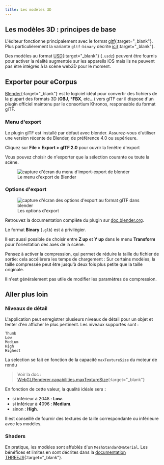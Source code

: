 ```yaml
---
title: Les modèles 3D
---
```


## Les modèles 3D : principes de base

L'éditeur fonctionne principalement avec le format [gltf](https://registry.khronos.org/glTF/specs/2.0/glTF-2.0.html){:target="_blank"}. Plus particulièrement la variante `gltf-binary` décrite [ici](https://registry.khronos.org/glTF/specs/2.0/glTF-2.0.html#glb-file-format-specification){:target="_blank"}.

Des modèles au format [USD](https://openusd.org/release/intro.html){:target="_blank"} (`.usdz`) peuvent être fournis pour activer la réalité augmentée sur les appareils iOS mais ils ne peuvent pas être intégrés à la scène web3D pour le moment.

## Exporter pour eCorpus

[Blender](https://www.blender.org/){:target="_blank"} est le logiciel idéal pour convertir des fichiers de la plupart des formats 3D (**OBJ**, ***FBX**, etc...) vers glTF car il dispose d'un plugin officiel maintenu par le consortium Khronos, responsable du format glTF.

<div>
    <h3>Menu d'export</h3>
    <p>Le plugin glTF est installé par défaut avec blender. Assurez-vous d'utiliser une version récente de Blender, de préférence 4.0 ou supérieure.</p>
    <p> Cliquez sur <b>File > Export > glTF 2.0</b> pour ouvrir la fenêtre d'export</p>
    <p>Vous pouvez choisir de n'exporter que la sélection courante ou toute la scène.</p>
    <figure>
      <img alt="capture d'écran du menu d'import-export de blender" src="/assets/img/doc/blender_export_gltf.webp"/>
      <figcaption>Le menu d'export de Blender</figcaption>
    </figure>
</div>

<h3>Options d'export</h3>
<div>
    <figure>
      <img alt="capture d'écran des options d'export au format glTF dans blender" src="/assets/img/doc/blender_export_gltf_options.webp"/>
      <figcaption>Les options d'export</figcaption>
    </figure>
    <p>Retrouvez la documentation complète du plugin sur <a href="https://docs.blender.org/manual/en/4.0/addons/import_export/scene_gltf2.html" target="_blank">doc.blender.org</a>.</p>
      <p>Le format <b>Binary</b> (<code>.glb</code>) est à privilégier.</p>
      <p>Il est aussi possible de choisir entre <b>Z up</b> et <b>Y up</b> dans le menu <b>Transform</b> pour l'orientation des axes de la scène.</p>
      <p>Pensez à activer la compression, qui permet de réduire la taille du fichier de sortie: cela accélèrera les temps de chargement : Sur certains modèles, la taille compressée peut être jusqu'à deux fois plus petite que la taille originale.</p>
      <p>Il n'est généralement pas utile de modifier les paramètres de compression.</p>
</div>

## Aller plus loin

### Niveaux de détail

L'application peut enregistrer plusieurs niveaux de détail pour un objet et tenter d'en afficher le plus pertinent. Les niveaux supportés sont :

    Thumb
    Low
    Medium
    High
    Highest

La selection se fait en fonction de la capacité `maxTextureSize` du moteur de rendu 

 > Voir la doc : [WebGLRenderer.capabilities.maxTextureSize](https://threejs.org/docs/?q=webGLRenderer#api/en/renderers/WebGLRenderer.capabilities){:target="_blank"}

En fonction de cette valeur, la qualité idéale sera :

 - si inférieur à 2048 : **Low**.
 - si inférieur à 4096 : **Medium**.
 - sinon               : **High**.

Il est conseillé de fournir des textures de taille correspondante ou inférieure avec les modèles. 

### Shaders

En pratique, les modèles sont affublés d'un `MeshStandardMaterial`. Les bénéfices et limites en sont décrites dans la [documentation THREEJS](https://threejs.org/docs/#api/en/materials/MeshStandardMaterial){:target="_blank"}.

